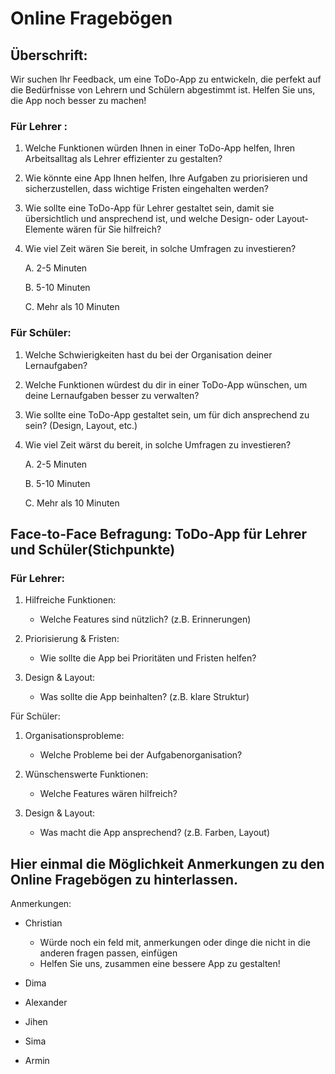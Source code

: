 # Online Fragebögen 

## Überschrift:
Wir suchen Ihr Feedback, um eine ToDo-App zu entwickeln, die perfekt auf die Bedürfnisse von Lehrern und Schülern abgestimmt ist. Helfen Sie uns, die App noch besser zu machen! 

### Für Lehrer :
1. Welche Funktionen würden Ihnen in einer ToDo-App helfen, Ihren Arbeitsalltag als Lehrer effizienter zu gestalten?

2. Wie könnte eine App Ihnen helfen, Ihre Aufgaben zu priorisieren und sicherzustellen, dass wichtige Fristen eingehalten werden?

3. Wie sollte eine ToDo-App für Lehrer gestaltet sein, damit sie übersichtlich und ansprechend ist, und welche Design- oder Layout-Elemente wären für Sie hilfreich?

4. Wie viel Zeit wären Sie bereit, in solche Umfragen zu investieren?
    
    A. 2-5 Minuten

    B. 5-10 Minuten

    C. Mehr als 10 Minuten


### Für Schüler:
1. Welche Schwierigkeiten hast du bei der Organisation deiner Lernaufgaben?

2. Welche Funktionen würdest du dir in einer ToDo-App wünschen, um deine Lernaufgaben besser zu verwalten?

3. Wie sollte eine ToDo-App gestaltet sein, um für dich ansprechend zu sein? (Design, Layout, etc.)

4. Wie viel Zeit wärst du bereit, in solche Umfragen zu investieren?

    A. 2-5 Minuten

    B. 5-10 Minuten

    C. Mehr als 10 Minuten




## Face-to-Face Befragung: ToDo-App für Lehrer und Schüler(Stichpunkte)

### Für Lehrer:

1. Hilfreiche Funktionen:

    * Welche Features sind nützlich? (z.B. Erinnerungen)

1. Priorisierung & Fristen:

    * Wie sollte die App bei Prioritäten und Fristen helfen?

1. Design & Layout:

    * Was sollte die App beinhalten? (z.B. klare Struktur)

Für Schüler:

1. Organisationsprobleme:

    * Welche Probleme bei der Aufgabenorganisation?

1. Wünschenswerte Funktionen:

    * Welche Features wären hilfreich?

1. Design & Layout:

    * Was macht die App ansprechend? (z.B. Farben, Layout)


## Hier einmal die Möglichkeit Anmerkungen zu den Online Fragebögen zu hinterlassen.


Anmerkungen:

* Christian
	* Würde noch ein feld mit, anmerkungen oder dinge die nicht in die anderen fragen passen, einfügen
    * Helfen Sie uns, zusammen eine bessere App zu gestalten! 

* Dima
	

* Alexander
	

* Jihen
	

* Sima
	

* Armin	


